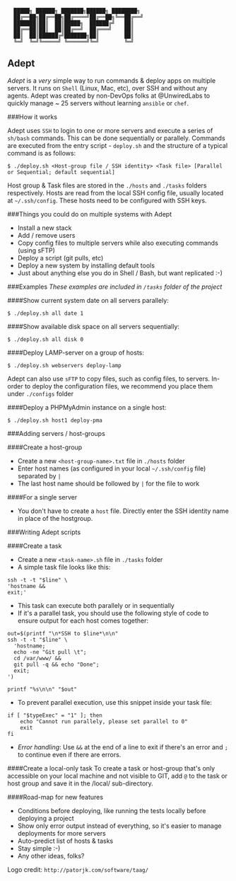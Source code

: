 
      █████╗ ██████╗ ███████╗██████╗ ████████╗
      ██╔══██╗██╔══██╗██╔════╝██╔══██╗╚══██╔══╝
      ███████║██║  ██║█████╗  ██████╔╝   ██║   
      ██╔══██║██║  ██║██╔══╝  ██╔═══╝    ██║   
      ██║  ██║██████╔╝███████╗██║        ██║   
      ╚═╝  ╚═╝╚═════╝ ╚══════╝╚═╝        ╚═╝   

Adept
-----

_Adept_ is a *very* simple way to run commands & deploy apps on multiple servers. It runs on `Shell` (Linux, Mac, etc), over SSH and without any agents. Adept was created by non-DevOps folks at @UnwiredLabs to quickly manage ~ 25 servers without learning `ansible` or `chef`.

###How it works

Adept uses `SSH` to login to one or more servers and execute a series of `sh/bash` commands. This can be done sequentially or parallely. Commands are executed from the entry script - `deploy.sh` and the structure of a typical command is as follows:

```
$ ./deploy.sh <Host-group file / SSH identity> <Task file> [Parallel or Sequential; default sequential]
```

Host group & Task files are stored in the `./hosts` and `./tasks` folders respectively. Hosts are read from the local SSH config file, usually located at `~/.ssh/config`. These hosts need to be configured with SSH keys.

###Things you could do on multiple systems with Adept
* Install a new stack
* Add / remove users
* Copy config files to multiple servers while also executing commands (using sFTP)
* Deploy a script (git pulls, etc)
* Deploy a new system by installing default tools
* Just about anything else you do in Shell / Bash, but want replicated :-)

###Examples
*These examples are included in `/tasks` folder of the project*

####Show current system date on all servers parallely:
```
$ ./deploy.sh all date 1
```

####Show available disk space on all servers sequentially:
```
$ ./deploy.sh all disk 0
```

####Deploy LAMP-server on a group of hosts:
```
$ ./deploy.sh webservers deploy-lamp
```
Adept can also use `sFTP` to copy files, such as config files, to servers. In-order to deploy the configuration files, we recommend you place them under `./configs` folder

####Deploy a PHPMyAdmin instance on a single host:
```
$ ./deploy.sh host1 deploy-pma
```

###Adding servers / host-groups

####Create a host-group
* Create a new `<host-group-name>.txt` file in `./hosts` folder
* Enter host names (as configured in your local `~/.ssh/config` file) separated by `|`
* The last host name should be followed by `|` for the file to work

####For a single server
* You don't have to create a `host` file. Directly enter the SSH identity name in place of the hostgroup.

###Writing Adept scripts

####Create a task
* Create a new `<task-name>.sh` file in `./tasks` folder
* A simple task file looks like this:
````
ssh -t -t "$line" \
'hostname &&
exit;'
````
* This task can execute both parallely or in sequentially
* If it's a parallel task, you should use the following style of code to ensure output for each host comes together:
````
out=$(printf "\n*SSH to $line*\n\n"
ssh -t -t "$line" \
  'hostname;
  echo -ne "Git pull \t";
  cd /var/www/ &&
  git pull -q && echo "Done";
  exit;
')

printf "%s\n\n" "$out"
````
* To prevent parallel execution, use this snippet inside your task file:
````
if [ "$typeExec" = "1" ]; then
    echo "Cannot run parallely, please set parallel to 0"
    exit
fi
````
* _Error handling_: Use `&&` at the end of a line to exit if there's an error and `;` to continue even if there are errors.

####Create a local-only task
To create a task or host-group that's only accessible on your local machine and not visible to GIT, add `@` to the task or host group and save it in the /local/ sub-directory.


####Road-map for new features
* Conditions before deploying, like running the tests locally before deploying a project
* Show only error output instead of everything, so it's easier to manage deployments for more servers
* Auto-predict list of hosts & tasks
* Stay simple :-)
* Any other ideas, folks?

Logo credit: `http://patorjk.com/software/taag/`